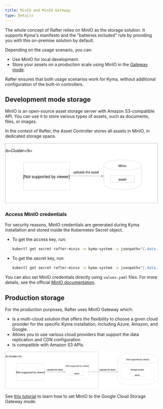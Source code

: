 ```yaml
---
title: MinIO and MinIO Gateway
type: Details
---
```


The whole concept of Rafter relies on MinIO as the storage solution. It supports Kyma's manifesto and the "batteries included" rule by providing you with this on-premise solution by default.

Depending on the usage scenario, you can:
- Use MinIO for local development.
- Store your assets on a production scale using MinIO in the [Gateway mode](https://github.com/minio/minio/tree/master/docs/gateway).

Rafter ensures that both usage scenarios work for Kyma, without additional configuration of the built-in controllers.


## Development mode storage

MinIO is an open-source asset storage server with Amazon S3-compatible API. You can use it to store various types of assets, such as documents, files, or images.

In the context of Rafter, the Asset Controller stores all assets in MinIO, in dedicated storage space.

![](./assets/minio.svg)

### Access MinIO credentials

For security reasons, MinIO credentials are generated during Kyma installation and stored inside the Kubernetes Secret object.

- To get the access key, run:
  ```bash
  kubectl get secret rafter-minio -n kyma-system -o jsonpath="{.data.accesskey}" | base64 -D
  ```
- To get the secret key, run:
  ```bash
  kubectl get secret rafter-minio -n kyma-system -o jsonpath="{.data.secretkey}" | base64 -D
  ```

You can also set MinIO credentials directly using `values.yaml` files. For more details, see the official [MinIO documentation](https://github.com/helm/charts/tree/master/stable/minio#configuration).


## Production storage

For the production purposes, Rafter uses MinIO Gateway which:

- Is a multi-cloud solution that offers the flexibility to choose a given cloud provider for the specific Kyma installation, including Azure, Amazon, and Google.
- Allows you to use various cloud providers that support the data replication and CDN configuration
- Is compatible with Amazon S3 APIs.


![](./assets/minio-gateway.svg)

See [this tutorial](#tutorials-set-minio-to-gateway-mode) to learn how to set MinIO to the Google Cloud Storage Gateway mode.
